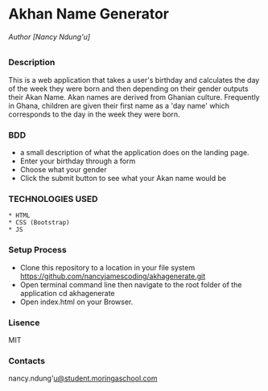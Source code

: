 # Akhan Name Generator

###### Author [Nancy Ndung'u]

### Description
  This is a web application that takes a user's birthday and calculates the day of the week they were born and then depending on their gender outputs their Akan Name. Akan names are derived from Ghanian culture. Frequently in Ghana, children are given their first name as a 'day name' which corresponds to the day in the week they were born. 

### BDD
* a  small description of what the application does on the landing page.
* Enter your birthday through a form 
* Choose what your gender 
* Click the submit button to see what your Akan name would be

### TECHNOLOGIES USED
    * HTML
    * CSS (Bootstrap)
    * JS

### Setup Process
   * Clone this repository to a location in your file system https://github.com/nancyjamescoding/akhagenerate.git
   * Open terminal command line then navigate to the root folder of the application cd akhagenerate
   * Open index.html on your Browser.

### Lisence 
   MIT

### Contacts
   nancy.ndung'u@student.moringaschool.com
